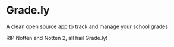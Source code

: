 # Grade.ly
A clean open source app to track and manage your school grades

RIP Notten and Notten 2, all hail Grade.ly!
